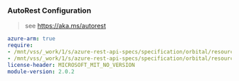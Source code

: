 ### AutoRest Configuration

> see https://aka.ms/autorest

``` yaml
azure-arm: true
require:
- /mnt/vss/_work/1/s/azure-rest-api-specs/specification/orbital/resource-manager/readme.md
- /mnt/vss/_work/1/s/azure-rest-api-specs/specification/orbital/resource-manager/readme.go.md
license-header: MICROSOFT_MIT_NO_VERSION
module-version: 2.0.2
```